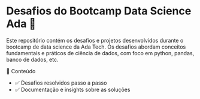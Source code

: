 # Desafios do Bootcamp Data Science Ada 🚀
Este repositório contém os desafios e projetos desenvolvidos durante o bootcamp de data science da Ada Tech. Os desafios abordam conceitos fundamentais e práticos de ciência de dados, com foco em python, pandas, banco de dados, etc.

📌 Conteúdo
- ✅ Desafios resolvidos passo a passo
- ✅ Documentação e insights sobre as soluções

